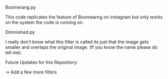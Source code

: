 Boomerang.py

This code replicates the feature of Boomearng on instagram but only works on the system the code is running on.

Diminished.py

I really don't know what this filter is called its just that the image gets smaller and overlaps the original image. (If you know the name please do tell me).

Future Updates for this Repository:

-> Add a few more filters
